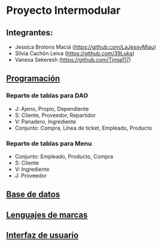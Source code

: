 # Proyecto Intermodular
## Integrantes:
* Jessica Brotons Maciá (https://github.com/LaJessyMiau)
* Silvia Cachón Leiva (https://github.com/39Luka)
* Vanesa Sekeresh (https://github.com/Timia117)




## [Programación](https://github.com/Proyecto1k2024Grupo1/Panaderia/tree/main/MODELO%20CLASES%20JAVA/Proyecto_JAVA/src)
### Reparto de tablas para DAO

* J: Ajeno, Propio, Dependiente
* S: Cliente, Proveedor, Repartidor
* V: Panadero, Ingrediente
* Conjunto: Compra, Línea de ticket, Empleado, Producto
### Reparto de tablas para Menu

* Conjunto: Empleado, Producto, Compra 
* S: Cliente
* V: Ingrediente 
* J: Proveedor 
  
## [Base de datos](https://github.com/Proyecto1k2024Grupo1/Panaderia/blob/main/BD/Modelos/SistemaDeInform%C3%A1cion.md)
## [Lenguajes de marcas](https://github.com/Proyecto1k2024Grupo1/Panaderia/blob/main/XML%20y%20JSON/Intro.md)

## [Interfaz de usuario](https://github.com/Proyecto1k2024Grupo1/Panaderia/blob/main/Interfaz/Pantallas.png)
